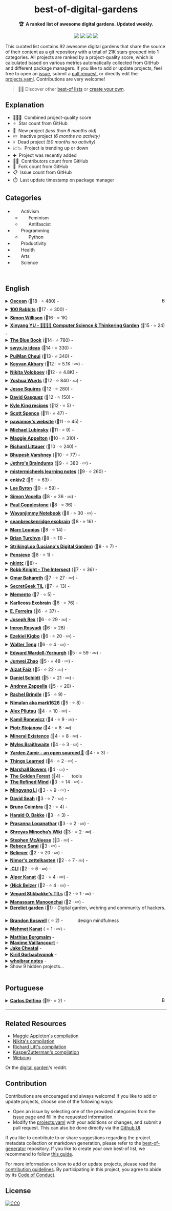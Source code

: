<!-- markdownlint-disable -->
<h1 align="center">
    best-of-digital-gardens
    <br>
</h1>

<p align="center">
    <strong>🏆&nbsp; A ranked list of awesome digital gardens. Updated weekly.</strong>
</p>

<p align="center">
    <a href="https://best-of.org" title="Best-of Badge"><img src="http://bit.ly/3o3EHNN"></a>
    <a href="#Contents" title="Project Count"><img src="https://img.shields.io/badge/projects-92-blue.svg?color=5ac4bf"></a>
    <a href="#Contribution" title="Contributions are welcome"><img src="https://img.shields.io/badge/contributions-welcome-green.svg"></a>
    <a href="https://github.com/lyz-code/best-of-digital-gardens/actions" title="Update CI"><img src="https://github.com/lyz-code/autoimport/workflows/Update/badge.svg"></a>
</p>

This curated list contains 92 awesome digital gardens that share the source of their content as a git repository with a total of 21K stars grouped into 1 categories. All projects are ranked by a project-quality score, which is calculated based on various metrics automatically collected from GitHub and different package managers. If you like to add or update projects, feel free to open an [issue](https://github.com/lyz-code/best-of-digital-gardens/issues/new/choose), submit a [pull request](https://github.com/lyz-code/best-of-digital-gardens/pulls), or directly edit the [projects.yaml](https://github.com/lyz-code/best-of-digital-gardens/edit/main/projects.yaml). Contributions are very welcome!

> 🧙‍♂️  Discover other [best-of lists](https://best-of.org) or [create your own](https://github.com/best-of-lists/best-of/blob/main/create-best-of-list.md).

## Explanation
- 🥇🥈🥉&nbsp; Combined project-quality score
- ⭐️&nbsp; Star count from GitHub
- 🐣&nbsp; New project _(less than 6 months old)_
- 💤&nbsp; Inactive project _(6 months no activity)_
- 💀&nbsp; Dead project _(50 months no activity)_
- 📈📉&nbsp; Project is trending up or down
- ➕&nbsp; Project was recently added
- 👨‍💻&nbsp; Contributors count from GitHub
- 🔀&nbsp; Fork count from GitHub
- 📋&nbsp; Issue count from GitHub
- ⏱️&nbsp; Last update timestamp on package manager

## Categories

- <img src="https://raw.githubusercontent.com/lyz-code/best-of-digital-gardens/main/.icons/activism.png" style="display:inline;" width="17" height="17">&nbsp; Activism
    - <img src="https://raw.githubusercontent.com/lyz-code/best-of-digital-gardens/main/.icons/feminism.png" style="display:inline;" width="17" height="17">&nbsp; Feminism
    - <img src="https://raw.githubusercontent.com/lyz-code/best-of-digital-gardens/main/.icons/antifascism.png" style="display:inline;" width="17" height="17">&nbsp; Antifascist
- <img src="https://raw.githubusercontent.com/lyz-code/best-of-digital-gardens/main/.icons/programming.png" style="display:inline;" width="17" height="17">&nbsp; Programming
    - <img src="https://raw.githubusercontent.com/lyz-code/best-of-digital-gardens/main/.icons/python.png" style="display:inline;" width="17" height="17">&nbsp; Python
- <img src="https://raw.githubusercontent.com/lyz-code/best-of-digital-gardens/main/.icons/time-management.png" style="display:inline;" width="17" height="17">&nbsp; Productivity
- <img src="https://raw.githubusercontent.com/lyz-code/best-of-digital-gardens/main/.icons/cardiogram.png" style="display:inline;" width="17" height="17">&nbsp; Health
- <img src="https://raw.githubusercontent.com/lyz-code/best-of-digital-gardens/main/.icons/tools.png" style="display:inline;" width="17" height="17">&nbsp; Arts
- <img src="https://raw.githubusercontent.com/lyz-code/best-of-digital-gardens/main/.icons/science.png" style="display:inline;" width="17" height="17">&nbsp; Science

<br>

## English

<a href="#"><img align="right" width="15" height="15" src="https://git.io/JtehR" alt="Back to top"></a>

<details><summary><b><a href="https://wiki.xxiivv.com/site/home.html">Oscean</a></b> (🥇18 ·  ⭐ 480) - </summary>

- [GitHub](https://github.com/XXIIVV/oscean) (👨‍💻 44 · 🔀 81 · 📦 7 · 📋 56 - 25% open · ⏱️ 23.07.2024)
</details>
<details><summary><b><a href="https://100r.co/site/home.html">100 Rabbits</a></b> (🥇17 ·  ⭐ 300) -  <img src="https://raw.githubusercontent.com/lyz-code/best-of-digital-gardens/main/.icons/programming.png" style="display:inline;" width="17" height="17"> <img src="https://raw.githubusercontent.com/lyz-code/best-of-digital-gardens/main/.icons/tools.png" style="display:inline;" width="17" height="17"></summary>

- [GitHub](https://github.com/hundredrabbits/100r.co) (👨‍💻 32 · 🔀 53 · 📋 45 - 13% open · ⏱️ 23.07.2024)
</details>
<details><summary><b><a href="https://til.simonwillison.net/">Simon Willison</a></b> (🥇16 ·  ⭐ 1K) -  <img src="https://raw.githubusercontent.com/lyz-code/best-of-digital-gardens/main/.icons/programming.png" style="display:inline;" width="17" height="17"> <img src="https://raw.githubusercontent.com/lyz-code/best-of-digital-gardens/main/.icons/linux.png" style="display:inline;" width="17" height="17"> <img src="https://raw.githubusercontent.com/lyz-code/best-of-digital-gardens/main/.icons/python.png" style="display:inline;" width="17" height="17"></summary>

- [GitHub](https://github.com/simonw/til) (👨‍💻 16 · 🔀 80 · 📋 69 - 24% open · ⏱️ 16.07.2024)
</details>
<details><summary><b><a href="https://notes.yxy.ninja">Xinyang YU - 🥷🏻🌳🍃 Computer Science & Thinkering Garden</a></b> (🥇15 ·  ⭐ 24) -  <img src="https://raw.githubusercontent.com/lyz-code/best-of-digital-gardens/main/.icons/programming.png" style="display:inline;" width="17" height="17"> <img src="https://raw.githubusercontent.com/lyz-code/best-of-digital-gardens/main/.icons/science.png" style="display:inline;" width="17" height="17"> <img src="https://raw.githubusercontent.com/lyz-code/best-of-digital-gardens/main/.icons/time-management.png" style="display:inline;" width="17" height="17"> <img src="https://raw.githubusercontent.com/lyz-code/best-of-digital-gardens/main/.icons/linux.png" style="display:inline;" width="17" height="17"></summary>

- [GitHub](https://github.com/xy-241/CS-Notes) (👨‍💻 170 · 🔀 1 · ⏱️ 24.07.2024)
</details>
<details><summary><b><a href="https://lyz-code.github.io/blue-book">The Blue Book</a></b> (🥇14 ·  ⭐ 780) -  <img src="https://raw.githubusercontent.com/lyz-code/best-of-digital-gardens/main/.icons/activism.png" style="display:inline;" width="17" height="17"> <img src="https://raw.githubusercontent.com/lyz-code/best-of-digital-gardens/main/.icons/antifascism.png" style="display:inline;" width="17" height="17"> <img src="https://raw.githubusercontent.com/lyz-code/best-of-digital-gardens/main/.icons/time-management.png" style="display:inline;" width="17" height="17"> <img src="https://raw.githubusercontent.com/lyz-code/best-of-digital-gardens/main/.icons/cardiogram.png" style="display:inline;" width="17" height="17"> <img src="https://raw.githubusercontent.com/lyz-code/best-of-digital-gardens/main/.icons/programming.png" style="display:inline;" width="17" height="17"> <img src="https://raw.githubusercontent.com/lyz-code/best-of-digital-gardens/main/.icons/python.png" style="display:inline;" width="17" height="17"> <img src="https://raw.githubusercontent.com/lyz-code/best-of-digital-gardens/main/.icons/linux.png" style="display:inline;" width="17" height="17"> <img src="https://raw.githubusercontent.com/lyz-code/best-of-digital-gardens/main/.icons/tools.png" style="display:inline;" width="17" height="17"> <img src="https://raw.githubusercontent.com/lyz-code/best-of-digital-gardens/main/.icons/science.png" style="display:inline;" width="17" height="17"> <img src="https://raw.githubusercontent.com/lyz-code/best-of-digital-gardens/main/.icons/feminism.png" style="display:inline;" width="17" height="17"></summary>

- [GitHub](https://github.com/lyz-code/blue-book) (👨‍💻 16 · 🔀 89 · ⏱️ 15.07.2024)
</details>
<details><summary><b><a href="https://www.swyx.io/ideas/?show=Essays">swyx.io ideas</a></b> (🥇14 ·  ⭐ 330) - </summary>

- [GitHub](https://github.com/swyxio/swyxdotio) (👨‍💻 31 · 🔀 43 · 📋 460 - 5% open · ⏱️ 14.07.2024)
</details>
<details><summary><b><a href="https://wiki.aleen42.com/">PuiMan Cheui</a></b> (🥇13 ·  ⭐ 340) -  <img src="https://raw.githubusercontent.com/lyz-code/best-of-digital-gardens/main/.icons/programming.png" style="display:inline;" width="17" height="17"> <img src="https://raw.githubusercontent.com/lyz-code/best-of-digital-gardens/main/.icons/linux.png" style="display:inline;" width="17" height="17"></summary>

- [GitHub](https://github.com/aleen42/PersonalWiki) (👨‍💻 4 · 🔀 54 · 📋 35 - 80% open · ⏱️ 08.04.2024)
</details>
<details><summary><b><a href="https://keyvanakbary.github.io/learning-notes/">Keyvan Akbary</a></b> (🥇12 ·  ⭐ 5.1K · 💤) - </summary>

- [GitHub](https://github.com/keyvanakbary/learning-notes) (👨‍💻 3 · 🔀 1.1K · 📋 4 - 50% open · ⏱️ 15.01.2022)
</details>
<details><summary><b><a href="https://wiki.nikiv.dev/">Nikita Voloboev</a></b> (🥇12 ·  ⭐ 4.8K) -  <img src="https://raw.githubusercontent.com/lyz-code/best-of-digital-gardens/main/.icons/science.png" style="display:inline;" width="17" height="17"> <img src="https://raw.githubusercontent.com/lyz-code/best-of-digital-gardens/main/.icons/programming.png" style="display:inline;" width="17" height="17"> <img src="https://raw.githubusercontent.com/lyz-code/best-of-digital-gardens/main/.icons/tools.png" style="display:inline;" width="17" height="17"> <img src="https://raw.githubusercontent.com/lyz-code/best-of-digital-gardens/main/.icons/linux.png" style="display:inline;" width="17" height="17"> <img src="https://raw.githubusercontent.com/lyz-code/best-of-digital-gardens/main/.icons/activism.png" style="display:inline;" width="17" height="17"> <img src="https://raw.githubusercontent.com/lyz-code/best-of-digital-gardens/main/.icons/python.png" style="display:inline;" width="17" height="17"> <img src="https://raw.githubusercontent.com/lyz-code/best-of-digital-gardens/main/.icons/cardiogram.png" style="display:inline;" width="17" height="17"> <img src="https://raw.githubusercontent.com/lyz-code/best-of-digital-gardens/main/.icons/time-management.png" style="display:inline;" width="17" height="17"></summary>

- [GitHub](https://github.com/nikitavoloboev/wiki) (🔀 550 · 📋 45 - 2% open · ⏱️ 09.07.2024)
</details>
<details><summary><b><a href="https://github.com/yoshuawuyts/notes">Yoshua Wuyts</a></b> (🥇12 ·  ⭐ 840 · 💤) -  <img src="https://raw.githubusercontent.com/lyz-code/best-of-digital-gardens/main/.icons/tools.png" style="display:inline;" width="17" height="17"> <img src="https://raw.githubusercontent.com/lyz-code/best-of-digital-gardens/main/.icons/programming.png" style="display:inline;" width="17" height="17"> <img src="https://raw.githubusercontent.com/lyz-code/best-of-digital-gardens/main/.icons/time-management.png" style="display:inline;" width="17" height="17"></summary>

- [GitHub](https://github.com/yoshuawuyts/knowledge) (👨‍💻 13 · 🔀 44 · 📋 38 - 13% open · ⏱️ 07.10.2020)
</details>
<details><summary><b><a href="https://jessesquires.github.io/TIL/">Jesse Squires</a></b> (🥇12 ·  ⭐ 280) -  <img src="https://raw.githubusercontent.com/lyz-code/best-of-digital-gardens/main/.icons/programming.png" style="display:inline;" width="17" height="17"> <img src="https://raw.githubusercontent.com/lyz-code/best-of-digital-gardens/main/.icons/python.png" style="display:inline;" width="17" height="17"> <img src="https://raw.githubusercontent.com/lyz-code/best-of-digital-gardens/main/.icons/activism.png" style="display:inline;" width="17" height="17"></summary>

- [GitHub](https://github.com/jessesquires/TIL) (👨‍💻 5 · 🔀 8 · ⏱️ 17.06.2024)
</details>
<details><summary><b><a href="https://publish.obsidian.md/davidgasquez/README">David Gasquez</a></b> (🥇12 ·  ⭐ 150) -  <img src="https://raw.githubusercontent.com/lyz-code/best-of-digital-gardens/main/.icons/programming.png" style="display:inline;" width="17" height="17"> <img src="https://raw.githubusercontent.com/lyz-code/best-of-digital-gardens/main/.icons/cardiogram.png" style="display:inline;" width="17" height="17"> <img src="https://raw.githubusercontent.com/lyz-code/best-of-digital-gardens/main/.icons/linux.png" style="display:inline;" width="17" height="17"> <img src="https://raw.githubusercontent.com/lyz-code/best-of-digital-gardens/main/.icons/time-management.png" style="display:inline;" width="17" height="17"> <img src="https://raw.githubusercontent.com/lyz-code/best-of-digital-gardens/main/.icons/tools.png" style="display:inline;" width="17" height="17"> <img src="https://raw.githubusercontent.com/lyz-code/best-of-digital-gardens/main/.icons/science.png" style="display:inline;" width="17" height="17"></summary>

- [GitHub](https://github.com/davidgasquez/handbook) (👨‍💻 4 · 🔀 18 · 📋 2 - 50% open · ⏱️ 18.07.2024)
</details>
<details><summary><b><a href="https://recipes.kyleking.me/">Kyle King recipes</a></b> (🥇12 ·  ⭐ 5) -  <img src="https://raw.githubusercontent.com/lyz-code/best-of-digital-gardens/main/.icons/tools.png" style="display:inline;" width="17" height="17"></summary>

- [GitHub](https://github.com/KyleKing/recipes) (👨‍💻 2 · 📦 110 · ⏱️ 08.07.2024)
</details>
<details><summary><b><a href="https://scottspence.com/posts">Scott Spence</a></b> (🥈11 ·  ⭐ 47) - </summary>

- [GitHub](https://github.com/spences10/scottspence.com) (👨‍💻 10 · 🔀 10 · 📋 4 - 25% open · ⏱️ 24.07.2024)
</details>
<details><summary><b><a href="https://pawamoy.github.io">pawamoy's website</a></b> (🥈11 ·  ⭐ 45) -  <img src="https://raw.githubusercontent.com/lyz-code/best-of-digital-gardens/main/.icons/programming.png" style="display:inline;" width="17" height="17"> <img src="https://raw.githubusercontent.com/lyz-code/best-of-digital-gardens/main/.icons/python.png" style="display:inline;" width="17" height="17"> <img src="https://raw.githubusercontent.com/lyz-code/best-of-digital-gardens/main/.icons/science.png" style="display:inline;" width="17" height="17"></summary>

- [GitHub](https://github.com/pawamoy/website) (🔀 5 · 📋 10 - 60% open · ⏱️ 24.07.2024)
</details>
<details><summary><b><a href="https://mlubinsky.github.io/">Michael Lubinsky</a></b> (🥈11 ·  ⭐ 9) -  <img src="https://raw.githubusercontent.com/lyz-code/best-of-digital-gardens/main/.icons/programming.png" style="display:inline;" width="17" height="17"> <img src="https://raw.githubusercontent.com/lyz-code/best-of-digital-gardens/main/.icons/python.png" style="display:inline;" width="17" height="17"> <img src="https://raw.githubusercontent.com/lyz-code/best-of-digital-gardens/main/.icons/linux.png" style="display:inline;" width="17" height="17"></summary>

- [GitHub](https://github.com/mlubinsky/mlubinsky.github.com) (👨‍💻 8 · 🔀 3 · ⏱️ 23.07.2024)
</details>
<details><summary><b><a href="https://maggieappleton.com/garden">Maggie Appelton</a></b> (🥈10 ·  ⭐ 310) -  <img src="https://raw.githubusercontent.com/lyz-code/best-of-digital-gardens/main/.icons/programming.png" style="display:inline;" width="17" height="17"> <img src="https://raw.githubusercontent.com/lyz-code/best-of-digital-gardens/main/.icons/science.png" style="display:inline;" width="17" height="17"> <img src="https://raw.githubusercontent.com/lyz-code/best-of-digital-gardens/main/.icons/tools.png" style="display:inline;" width="17" height="17"></summary>

- [GitHub](https://github.com/MaggieAppleton/maggieappleton.com-V2) (👨‍💻 6 · 🔀 33 · 📋 4 - 75% open · ⏱️ 08.07.2024)
</details>
<details><summary><b><a href="https://github.com/RichardLitt/knowledge">Richard Littauer</a></b> (🥈10 ·  ⭐ 240) -  <img src="https://raw.githubusercontent.com/lyz-code/best-of-digital-gardens/main/.icons/science.png" style="display:inline;" width="17" height="17"> <img src="https://raw.githubusercontent.com/lyz-code/best-of-digital-gardens/main/.icons/tools.png" style="display:inline;" width="17" height="17"> <img src="https://raw.githubusercontent.com/lyz-code/best-of-digital-gardens/main/.icons/python.png" style="display:inline;" width="17" height="17"> <img src="https://raw.githubusercontent.com/lyz-code/best-of-digital-gardens/main/.icons/programming.png" style="display:inline;" width="17" height="17"></summary>

- [GitHub](https://github.com/RichardLitt/knowledge) (👨‍💻 5 · 🔀 19 · 📋 19 - 21% open · ⏱️ 14.05.2024)
</details>
<details><summary><b><a href="https://til.bhupesh.me/">Bhupesh Varshney</a></b> (🥈10 ·  ⭐ 77) -  <img src="https://raw.githubusercontent.com/lyz-code/best-of-digital-gardens/main/.icons/programming.png" style="display:inline;" width="17" height="17"> <img src="https://raw.githubusercontent.com/lyz-code/best-of-digital-gardens/main/.icons/linux.png" style="display:inline;" width="17" height="17"> <img src="https://raw.githubusercontent.com/lyz-code/best-of-digital-gardens/main/.icons/python.png" style="display:inline;" width="17" height="17"></summary>

- [GitHub](https://github.com/Bhupesh-V/til) (🔀 13 · ⏱️ 08.06.2024)
</details>
<details><summary><b><a href="https://braindump.jethro.dev/">Jethro's Braindump</a></b> (🥈9 ·  ⭐ 380 · 💤) -  <img src="https://raw.githubusercontent.com/lyz-code/best-of-digital-gardens/main/.icons/science.png" style="display:inline;" width="17" height="17"> <img src="https://raw.githubusercontent.com/lyz-code/best-of-digital-gardens/main/.icons/linux.png" style="display:inline;" width="17" height="17"> <img src="https://raw.githubusercontent.com/lyz-code/best-of-digital-gardens/main/.icons/programming.png" style="display:inline;" width="17" height="17"> <img src="https://raw.githubusercontent.com/lyz-code/best-of-digital-gardens/main/.icons/activism.png" style="display:inline;" width="17" height="17"></summary>

- [GitHub](https://github.com/jethrokuan/braindump) (👨‍💻 6 · 🔀 85 · 📋 16 - 25% open · ⏱️ 02.12.2022)
</details>
<details><summary><b><a href="https://learning-notes.mistermicheels.com/about/about/">mistermicheels learning notes</a></b> (🥈9 ·  ⭐ 260) -  <img src="https://raw.githubusercontent.com/lyz-code/best-of-digital-gardens/main/.icons/programming.png" style="display:inline;" width="17" height="17"></summary>

- [GitHub](https://github.com/mistermicheels/learning-notes) (👨‍💻 2 · 🔀 48 · ⏱️ 15.04.2024)
</details>
<details><summary><b><a href="https://www.lord-enki.net/">enkiv2</a></b> (🥈9 ·  ⭐ 63) -  <img src="https://raw.githubusercontent.com/lyz-code/best-of-digital-gardens/main/.icons/tools.png" style="display:inline;" width="17" height="17"> <img src="https://raw.githubusercontent.com/lyz-code/best-of-digital-gardens/main/.icons/science.png" style="display:inline;" width="17" height="17"></summary>

- [GitHub](https://github.com/enkiv2/misc) (🔀 5 · 📋 3 - 33% open · ⏱️ 24.06.2024)
</details>
<details><summary><b><a href="https://leebyron.com/til/">Lee Byron</a></b> (🥈9 ·  ⭐ 59) -  <img src="https://raw.githubusercontent.com/lyz-code/best-of-digital-gardens/main/.icons/programming.png" style="display:inline;" width="17" height="17"> <img src="https://raw.githubusercontent.com/lyz-code/best-of-digital-gardens/main/.icons/linux.png" style="display:inline;" width="17" height="17"></summary>

- [GitHub](https://github.com/leebyron/til) (🔀 8 · ⏱️ 15.03.2024)
</details>
<details><summary><b><a href="https://github.com/voxsim/knowledge">Simon Vocella</a></b> (🥈8 ·  ⭐ 36 · 💤) -  <img src="https://raw.githubusercontent.com/lyz-code/best-of-digital-gardens/main/.icons/science.png" style="display:inline;" width="17" height="17"> <img src="https://raw.githubusercontent.com/lyz-code/best-of-digital-gardens/main/.icons/programming.png" style="display:inline;" width="17" height="17"></summary>

- [GitHub](https://github.com/voxsim/knowledge) (🔀 6 · ⏱️ 07.06.2020)
</details>
<details><summary><b><a href="https://paul.copplest.one/knowledge/">Paul Copplestone</a></b> (🥈8 ·  ⭐ 36) -  <img src="https://raw.githubusercontent.com/lyz-code/best-of-digital-gardens/main/.icons/tools.png" style="display:inline;" width="17" height="17"> <img src="https://raw.githubusercontent.com/lyz-code/best-of-digital-gardens/main/.icons/science.png" style="display:inline;" width="17" height="17"> <img src="https://raw.githubusercontent.com/lyz-code/best-of-digital-gardens/main/.icons/programming.png" style="display:inline;" width="17" height="17"></summary>

- [GitHub](https://github.com/kiwicopple/paul.copplest.one) (👨‍💻 10 · 🔀 20 · ⏱️ 12.05.2024)
</details>
<details><summary><b><a href="https://notebook.wayanjimmy.xyz/">Wayanjimmy Notebook</a></b> (🥈8 ·  ⭐ 30 · 💤) -  <img src="https://raw.githubusercontent.com/lyz-code/best-of-digital-gardens/main/.icons/tools.png" style="display:inline;" width="17" height="17"> <img src="https://raw.githubusercontent.com/lyz-code/best-of-digital-gardens/main/.icons/programming.png" style="display:inline;" width="17" height="17"> <img src="https://raw.githubusercontent.com/lyz-code/best-of-digital-gardens/main/.icons/science.png" style="display:inline;" width="17" height="17"> <img src="https://raw.githubusercontent.com/lyz-code/best-of-digital-gardens/main/.icons/time-management.png" style="display:inline;" width="17" height="17"></summary>

- [GitHub](https://github.com/wayanjimmy/notebook) (👨‍💻 3 · 🔀 7 · ⏱️ 28.05.2023)
</details>
<details><summary><b><a href="https://sean.fish/x/">seanbreckenridge exobrain</a></b> (🥈8 ·  ⭐ 16) -  <img src="https://raw.githubusercontent.com/lyz-code/best-of-digital-gardens/main/.icons/programming.png" style="display:inline;" width="17" height="17"></summary>

- [GitHub](https://github.com/seanbreckenridge/exobrain) (👨‍💻 2 · 📋 18 - 5% open · ⏱️ 11.07.2024)
</details>
<details><summary><b><a href="https://memo-dev.marc-loupias.fr/">Marc Loupias</a></b> (🥈8 ·  ⭐ 14) -  <img src="https://raw.githubusercontent.com/lyz-code/best-of-digital-gardens/main/.icons/programming.png" style="display:inline;" width="17" height="17"> <img src="https://raw.githubusercontent.com/lyz-code/best-of-digital-gardens/main/.icons/linux.png" style="display:inline;" width="17" height="17"></summary>

- [GitHub](https://github.com/MarcLoupias/memo-dev) (👨‍💻 3 · 🔀 3 · ⏱️ 04.04.2024)
</details>
<details><summary><b><a href="https://wiki.brianturchyn.net">Brian Turchyn</a></b> (🥈8 ·  ⭐ 11) -  <img src="https://raw.githubusercontent.com/lyz-code/best-of-digital-gardens/main/.icons/cardiogram.png" style="display:inline;" width="17" height="17"> <img src="https://raw.githubusercontent.com/lyz-code/best-of-digital-gardens/main/.icons/time-management.png" style="display:inline;" width="17" height="17"> <img src="https://raw.githubusercontent.com/lyz-code/best-of-digital-gardens/main/.icons/programming.png" style="display:inline;" width="17" height="17"></summary>

- [GitHub](https://github.com/b-turchyn/wiki) (👨‍💻 2 · 🔀 2 · ⏱️ 09.07.2024)
</details>
<details><summary><b><a href="https://strikingloo.github.io">StrikingLoo (Luciano's Digital Garden)</a></b> (🥈8 ·  ⭐ 7) -  <img src="https://raw.githubusercontent.com/lyz-code/best-of-digital-gardens/main/.icons/time-management.png" style="display:inline;" width="17" height="17"> <img src="https://raw.githubusercontent.com/lyz-code/best-of-digital-gardens/main/.icons/programming.png" style="display:inline;" width="17" height="17"> <img src="https://raw.githubusercontent.com/lyz-code/best-of-digital-gardens/main/.icons/python.png" style="display:inline;" width="17" height="17"></summary>

- [GitHub](https://github.com/StrikingLoo/strikingloo.github.io) (👨‍💻 4 · 🔀 3 · ⏱️ 22.07.2024)
</details>
<details><summary><b><a href="https://paveloom.github.io/pensieve">Pensieve</a></b> (🥈8 ·  ⭐ 1) -  <img src="https://raw.githubusercontent.com/lyz-code/best-of-digital-gardens/main/.icons/programming.png" style="display:inline;" width="17" height="17"> <img src="https://raw.githubusercontent.com/lyz-code/best-of-digital-gardens/main/.icons/linux.png" style="display:inline;" width="17" height="17"> <img src="https://raw.githubusercontent.com/lyz-code/best-of-digital-gardens/main/.icons/science.png" style="display:inline;" width="17" height="17"></summary>

- [GitHub](https://github.com/paveloom/paveloom.dev) (👨‍💻 3 · ⏱️ 15.07.2024)
</details>
<details><summary><b><a href="https://nkintc.gitbook.io/brainless/">nkintc</a></b> (🥈8) -  <img src="https://raw.githubusercontent.com/lyz-code/best-of-digital-gardens/main/.icons/tools.png" style="display:inline;" width="17" height="17"> <img src="https://raw.githubusercontent.com/lyz-code/best-of-digital-gardens/main/.icons/science.png" style="display:inline;" width="17" height="17"> <img src="https://raw.githubusercontent.com/lyz-code/best-of-digital-gardens/main/.icons/linux.png" style="display:inline;" width="17" height="17"></summary>

- [GitHub](https://github.com/nkintc/nkintc.github.io) (⏱️ 13.05.2024)
</details>
<details><summary><b><a href="https://intersect.rknight.me/">Robb Knight - The Intersect</a></b> (🥉7 ·  ⭐ 36) -  <img src="https://raw.githubusercontent.com/lyz-code/best-of-digital-gardens/main/.icons/time-management.png" style="display:inline;" width="17" height="17"> <img src="https://raw.githubusercontent.com/lyz-code/best-of-digital-gardens/main/.icons/cardiogram.png" style="display:inline;" width="17" height="17"> <img src="https://raw.githubusercontent.com/lyz-code/best-of-digital-gardens/main/.icons/linux.png" style="display:inline;" width="17" height="17"> <img src="https://raw.githubusercontent.com/lyz-code/best-of-digital-gardens/main/.icons/programming.png" style="display:inline;" width="17" height="17"></summary>

- [GitHub](https://github.com/rknightuk/intersect) (🔀 3 · ⏱️ 17.01.2024)
</details>
<details><summary><b><a href="https://wiki.omar.engineer/">Omar Bahareth</a></b> (🥉7 ·  ⭐ 27 · 💤) -  <img src="https://raw.githubusercontent.com/lyz-code/best-of-digital-gardens/main/.icons/programming.png" style="display:inline;" width="17" height="17"> <img src="https://raw.githubusercontent.com/lyz-code/best-of-digital-gardens/main/.icons/science.png" style="display:inline;" width="17" height="17"></summary>

- [GitHub](https://github.com/obahareth/knowledge) (🔀 2 · ⏱️ 10.08.2022)
</details>
<details><summary><b><a href="https://til.secretgeek.net/">SecretGeek TIL</a></b> (🥉7 ·  ⭐ 13) -  <img src="https://raw.githubusercontent.com/lyz-code/best-of-digital-gardens/main/.icons/programming.png" style="display:inline;" width="17" height="17"> <img src="https://raw.githubusercontent.com/lyz-code/best-of-digital-gardens/main/.icons/linux.png" style="display:inline;" width="17" height="17"> <img src="https://raw.githubusercontent.com/lyz-code/best-of-digital-gardens/main/.icons/tools.png" style="display:inline;" width="17" height="17"> <img src="https://raw.githubusercontent.com/lyz-code/best-of-digital-gardens/main/.icons/python.png" style="display:inline;" width="17" height="17"> <img src="https://raw.githubusercontent.com/lyz-code/best-of-digital-gardens/main/.icons/time-management.png" style="display:inline;" width="17" height="17"></summary>

- [GitHub](https://github.com/secretGeek/today-i-learned-staging) (👨‍💻 2 · 🔀 4 · ⏱️ 07.07.2024)
</details>
<details><summary><b><a href="https://m0wer.github.io/memento/">Memento</a></b> (🥉7 ·  ⭐ 5) -  <img src="https://raw.githubusercontent.com/lyz-code/best-of-digital-gardens/main/.icons/programming.png" style="display:inline;" width="17" height="17"> <img src="https://raw.githubusercontent.com/lyz-code/best-of-digital-gardens/main/.icons/linux.png" style="display:inline;" width="17" height="17"> <img src="https://raw.githubusercontent.com/lyz-code/best-of-digital-gardens/main/.icons/python.png" style="display:inline;" width="17" height="17"> <img src="https://raw.githubusercontent.com/lyz-code/best-of-digital-gardens/main/.icons/tools.png" style="display:inline;" width="17" height="17"></summary>

- [GitHub](https://github.com/m0wer/memento) (👨‍💻 2 · ⏱️ 24.07.2024)
</details>
<details><summary><b><a href="https://beepb00p.xyz/exobrain/">Karlicoss Exobrain</a></b> (🥉6 ·  ⭐ 76) -  <img src="https://raw.githubusercontent.com/lyz-code/best-of-digital-gardens/main/.icons/programming.png" style="display:inline;" width="17" height="17"> <img src="https://raw.githubusercontent.com/lyz-code/best-of-digital-gardens/main/.icons/tools.png" style="display:inline;" width="17" height="17"> <img src="https://raw.githubusercontent.com/lyz-code/best-of-digital-gardens/main/.icons/science.png" style="display:inline;" width="17" height="17"> <img src="https://raw.githubusercontent.com/lyz-code/best-of-digital-gardens/main/.icons/cardiogram.png" style="display:inline;" width="17" height="17"> <img src="https://raw.githubusercontent.com/lyz-code/best-of-digital-gardens/main/.icons/time-management.png" style="display:inline;" width="17" height="17"></summary>

- [GitHub](https://github.com/karlicoss/exobrain) (🔀 6 · ⏱️ 11.02.2024)
</details>
<details><summary><b><a href="https://github.com/slowernews/notebook">E. Ferreira</a></b> (🥉6 ·  ⭐ 37) -  <img src="https://raw.githubusercontent.com/lyz-code/best-of-digital-gardens/main/.icons/programming.png" style="display:inline;" width="17" height="17"> <img src="https://raw.githubusercontent.com/lyz-code/best-of-digital-gardens/main/.icons/tools.png" style="display:inline;" width="17" height="17"></summary>

- [GitHub](https://github.com/slowernews/notebook) (🔀 1 · ⏱️ 02.05.2024)
</details>
<details><summary><b><a href="https://github.com/josephrexme/knowledge">Joseph Rex</a></b> (🥉6 ·  ⭐ 29 · 💤) -  <img src="https://raw.githubusercontent.com/lyz-code/best-of-digital-gardens/main/.icons/programming.png" style="display:inline;" width="17" height="17"> <img src="https://raw.githubusercontent.com/lyz-code/best-of-digital-gardens/main/.icons/tools.png" style="display:inline;" width="17" height="17"></summary>

- [GitHub](https://github.com/josephrexme/knowledge) (🔀 1 · ⏱️ 29.10.2021)
</details>
<details><summary><b><a href="https://irosyadi.gitbook.io/irosyadi/">Imron Rosyadi</a></b> (🥉6 ·  ⭐ 28) -  <img src="https://raw.githubusercontent.com/lyz-code/best-of-digital-gardens/main/.icons/programming.png" style="display:inline;" width="17" height="17"></summary>

- [GitHub](https://github.com/irosyadi/gitbook) (👨‍💻 3 · 🔀 14 · ⏱️ 15.07.2024)
</details>
<details><summary><b><a href="https://github.com/theatlasroom/tidbits">Ezekiel Kigbo</a></b> (🥉6 ·  ⭐ 20 · 💤) -  <img src="https://raw.githubusercontent.com/lyz-code/best-of-digital-gardens/main/.icons/programming.png" style="display:inline;" width="17" height="17"> <img src="https://raw.githubusercontent.com/lyz-code/best-of-digital-gardens/main/.icons/science.png" style="display:inline;" width="17" height="17"></summary>

- [GitHub](https://github.com/theatlasroom/tidbits) (👨‍💻 3 · 🔀 3 · ⏱️ 29.11.2023)
</details>
<details><summary><b><a href="https://walterteng.com/garden">Walter Teng</a></b> (🥉6 ·  ⭐ 4 · 💤) -  <img src="https://raw.githubusercontent.com/lyz-code/best-of-digital-gardens/main/.icons/programming.png" style="display:inline;" width="17" height="17"> <img src="https://raw.githubusercontent.com/lyz-code/best-of-digital-gardens/main/.icons/time-management.png" style="display:inline;" width="17" height="17"> <img src="https://raw.githubusercontent.com/lyz-code/best-of-digital-gardens/main/.icons/tools.png" style="display:inline;" width="17" height="17"></summary>

- [GitHub](https://github.com/davzoku/personal-website-v1) (👨‍💻 2 · 🔀 1 · ⏱️ 30.12.2023)
</details>
<details><summary><b><a href="https://notes.eddyerburgh.me/">Edward Wardell-Yerburgh</a></b> (🥉5 ·  ⭐ 59 · 💤) -  <img src="https://raw.githubusercontent.com/lyz-code/best-of-digital-gardens/main/.icons/programming.png" style="display:inline;" width="17" height="17"></summary>

- [GitHub](https://github.com/eddyerburgh/notes) (👨‍💻 2 · 🔀 10 · ⏱️ 16.03.2022)
</details>
<details><summary><b><a href="https://wiki.toozhao.com/#/">Junwei Zhao</a></b> (🥉5 ·  ⭐ 48 · 💤) -  <img src="https://raw.githubusercontent.com/lyz-code/best-of-digital-gardens/main/.icons/programming.png" style="display:inline;" width="17" height="17"> <img src="https://raw.githubusercontent.com/lyz-code/best-of-digital-gardens/main/.icons/linux.png" style="display:inline;" width="17" height="17"></summary>

- [GitHub](https://github.com/wahyd4/knowledge) (👨‍💻 2 · 🔀 7 · 📋 2 - 50% open · ⏱️ 25.07.2022)
</details>
<details><summary><b><a href="https://www.aizatto.com/">Aizat Faiz</a></b> (🥉5 ·  ⭐ 22 · 💤) -  <img src="https://raw.githubusercontent.com/lyz-code/best-of-digital-gardens/main/.icons/programming.png" style="display:inline;" width="17" height="17"></summary>

- [GitHub](https://github.com/aizatto/gitbook-public) (👨‍💻 2 · 🔀 2 · ⏱️ 29.03.2023)
</details>
<details><summary><b><a href="https://github.com/d2s/knowledge">Daniel Schildt</a></b> (🥉5 ·  ⭐ 21 · 💤) -  <img src="https://raw.githubusercontent.com/lyz-code/best-of-digital-gardens/main/.icons/programming.png" style="display:inline;" width="17" height="17"> <img src="https://raw.githubusercontent.com/lyz-code/best-of-digital-gardens/main/.icons/linux.png" style="display:inline;" width="17" height="17"> <img src="https://raw.githubusercontent.com/lyz-code/best-of-digital-gardens/main/.icons/tools.png" style="display:inline;" width="17" height="17"> <img src="https://raw.githubusercontent.com/lyz-code/best-of-digital-gardens/main/.icons/science.png" style="display:inline;" width="17" height="17"></summary>

- [GitHub](https://github.com/d2s/knowledge) (👨‍💻 2 · 🔀 3 · ⏱️ 11.06.2020)
</details>
<details><summary><b><a href="https://github.com/azappella/knowledge">Andrew Zappella</a></b> (🥉5 ·  ⭐ 20) -  <img src="https://raw.githubusercontent.com/lyz-code/best-of-digital-gardens/main/.icons/programming.png" style="display:inline;" width="17" height="17"> <img src="https://raw.githubusercontent.com/lyz-code/best-of-digital-gardens/main/.icons/time-management.png" style="display:inline;" width="17" height="17"> <img src="https://raw.githubusercontent.com/lyz-code/best-of-digital-gardens/main/.icons/linux.png" style="display:inline;" width="17" height="17"></summary>

- [GitHub](https://github.com/azappella/knowledge) (🔀 1 · ⏱️ 07.02.2024)
</details>
<details><summary><b><a href="https://knowledge.rachelbrindle.com/">Rachel Brindle</a></b> (🥉5 ·  ⭐ 9) -  <img src="https://raw.githubusercontent.com/lyz-code/best-of-digital-gardens/main/.icons/activism.png" style="display:inline;" width="17" height="17"> <img src="https://raw.githubusercontent.com/lyz-code/best-of-digital-gardens/main/.icons/science.png" style="display:inline;" width="17" height="17"> <img src="https://raw.githubusercontent.com/lyz-code/best-of-digital-gardens/main/.icons/tools.png" style="display:inline;" width="17" height="17"> <img src="https://raw.githubusercontent.com/lyz-code/best-of-digital-gardens/main/.icons/time-management.png" style="display:inline;" width="17" height="17"> <img src="https://raw.githubusercontent.com/lyz-code/best-of-digital-gardens/main/.icons/programming.png" style="display:inline;" width="17" height="17"> <img src="https://raw.githubusercontent.com/lyz-code/best-of-digital-gardens/main/.icons/python.png" style="display:inline;" width="17" height="17"> <img src="https://raw.githubusercontent.com/lyz-code/best-of-digital-gardens/main/.icons/linux.png" style="display:inline;" width="17" height="17"></summary>

- [GitHub](https://github.com/younata/personal_knowledge) (👨‍💻 3 · ⏱️ 13.06.2024)
</details>
<details><summary><b><a href="https://mark1626.github.io/knowledge/">Nimalan aka mark1626</a></b> (🥉5 ·  ⭐ 8) -  <img src="https://raw.githubusercontent.com/lyz-code/best-of-digital-gardens/main/.icons/science.png" style="display:inline;" width="17" height="17"> <img src="https://raw.githubusercontent.com/lyz-code/best-of-digital-gardens/main/.icons/programming.png" style="display:inline;" width="17" height="17"> <img src="https://raw.githubusercontent.com/lyz-code/best-of-digital-gardens/main/.icons/linux.png" style="display:inline;" width="17" height="17"></summary>

- [GitHub](https://github.com/Mark1626/knowledge) (👨‍💻 3 · 🔀 1 · ⏱️ 11.06.2024)
</details>
<details><summary><b><a href="https://github.com/plutov/notebook">Alex Pliutau</a></b> (🥉4 ·  ⭐ 10 · 💤) -  <img src="https://raw.githubusercontent.com/lyz-code/best-of-digital-gardens/main/.icons/programming.png" style="display:inline;" width="17" height="17"></summary>

- [GitHub](https://github.com/plutov/notebook) (👨‍💻 2 · 🔀 6 · ⏱️ 06.03.2021)
</details>
<details><summary><b><a href="https://github.com/galileo/knowledge">Kamil Ronewicz</a></b> (🥉4 ·  ⭐ 9 · 💤) -  <img src="https://raw.githubusercontent.com/lyz-code/best-of-digital-gardens/main/.icons/programming.png" style="display:inline;" width="17" height="17"></summary>

- [GitHub](https://github.com/galileo/knowledge) (🔀 1 · ⏱️ 08.02.2022)
</details>
<details><summary><b><a href="https://wiki.stojanow.com/">Piotr Stojanow</a></b> (🥉4 ·  ⭐ 8 · 💤) -  <img src="https://raw.githubusercontent.com/lyz-code/best-of-digital-gardens/main/.icons/science.png" style="display:inline;" width="17" height="17"> <img src="https://raw.githubusercontent.com/lyz-code/best-of-digital-gardens/main/.icons/tools.png" style="display:inline;" width="17" height="17"> <img src="https://raw.githubusercontent.com/lyz-code/best-of-digital-gardens/main/.icons/activism.png" style="display:inline;" width="17" height="17"> <img src="https://raw.githubusercontent.com/lyz-code/best-of-digital-gardens/main/.icons/time-management.png" style="display:inline;" width="17" height="17"></summary>

- [GitHub](https://github.com/psto/episteme) (👨‍💻 2 · 🔀 1 · ⏱️ 28.02.2023)
</details>
<details><summary><b><a href="https://mineralexistence.com/home.html">Mineral Existence</a></b> (🥉4 ·  ⭐ 8 · 💤) -  <img src="https://raw.githubusercontent.com/lyz-code/best-of-digital-gardens/main/.icons/programming.png" style="display:inline;" width="17" height="17"> <img src="https://raw.githubusercontent.com/lyz-code/best-of-digital-gardens/main/.icons/tools.png" style="display:inline;" width="17" height="17"></summary>

- [GitHub](https://github.com/flber/mx) (🔀 1 · ⏱️ 19.04.2023)
</details>
<details><summary><b><a href="https://wiki.mylesb.ca/">Myles Braithwaite</a></b> (🥉4 ·  ⭐ 3 · 💤) -  <img src="https://raw.githubusercontent.com/lyz-code/best-of-digital-gardens/main/.icons/programming.png" style="display:inline;" width="17" height="17"> <img src="https://raw.githubusercontent.com/lyz-code/best-of-digital-gardens/main/.icons/tools.png" style="display:inline;" width="17" height="17"> <img src="https://raw.githubusercontent.com/lyz-code/best-of-digital-gardens/main/.icons/linux.png" style="display:inline;" width="17" height="17"> <img src="https://raw.githubusercontent.com/lyz-code/best-of-digital-gardens/main/.icons/time-management.png" style="display:inline;" width="17" height="17"></summary>

- [GitHub](https://github.com/myles/wiki) (👨‍💻 4 · 📥 12 · 📋 2 - 50% open · ⏱️ 14.04.2023)
</details>
<details><summary><b><a href="https://www.yarden-zamir.com">Yarden Zamir - an open sourced 🧠</a></b> (🥉4 ·  ⭐ 3) -  <img src="https://raw.githubusercontent.com/lyz-code/best-of-digital-gardens/main/.icons/programming.png" style="display:inline;" width="17" height="17"> <img src="https://raw.githubusercontent.com/lyz-code/best-of-digital-gardens/main/.icons/time-management.png" style="display:inline;" width="17" height="17"></summary>

- [GitHub](https://github.com/Yarden-zamir/me) (👨‍💻 2 · 🔀 5 · 📋 4 - 25% open · ⏱️ 28.04.2024)
</details>
<details><summary><b><a href="https://sunflowerno0b.github.io/ATW/">Things Learned</a></b> (🥉4 ·  ⭐ 2 · 💤) -  <img src="https://raw.githubusercontent.com/lyz-code/best-of-digital-gardens/main/.icons/programming.png" style="display:inline;" width="17" height="17"> <img src="https://raw.githubusercontent.com/lyz-code/best-of-digital-gardens/main/.icons/linux.png" style="display:inline;" width="17" height="17"></summary>

- [GitHub](https://github.com/sunflowerno0b/ATW) (👨‍💻 7 · ⏱️ 15.04.2023)
</details>
<details><summary><b><a href="https://knowledge.maxdeviant.com/">Marshall Bowers</a></b> (🥉4 · 💤) -  <img src="https://raw.githubusercontent.com/lyz-code/best-of-digital-gardens/main/.icons/programming.png" style="display:inline;" width="17" height="17"> <img src="https://raw.githubusercontent.com/lyz-code/best-of-digital-gardens/main/.icons/linux.png" style="display:inline;" width="17" height="17"></summary>

- [GitHub](https://github.com/maxdeviant/knowledge) (⏱️ 16.05.2021)
</details>
<details><summary><b><a href="https://www.lorien.cloud/">The Golden Forest</a></b> (🥉4) -  <img src="https://raw.githubusercontent.com/lyz-code/best-of-digital-gardens/main/.icons/linux.png" style="display:inline;" width="17" height="17"> tools</summary>

- [GitHub](https://github.com/sdelrio/golden-forest) (⏱️ 02.03.2024)
</details>
<details><summary><b><a href="https://refinedmind.co/digital-garden">The Refined Mind</a></b> (🥉3 ·  ⭐ 14 · 💤) - </summary>

- [GitHub](https://github.com/MikeTannenbaum/my-public-mind) (👨‍💻 2 · 🔀 2 · ⏱️ 13.12.2022)
</details>
<details><summary><b><a href="https://tslmy.gitbook.io/k/">Mingyang Li</a></b> (🥉3 ·  ⭐ 9 · 💤) -  <img src="https://raw.githubusercontent.com/lyz-code/best-of-digital-gardens/main/.icons/programming.png" style="display:inline;" width="17" height="17"> <img src="https://raw.githubusercontent.com/lyz-code/best-of-digital-gardens/main/.icons/science.png" style="display:inline;" width="17" height="17"></summary>

- [GitHub](https://github.com/tslmy/know) (👨‍💻 2 · 🔀 1 · ⏱️ 28.04.2022)
</details>
<details><summary><b><a href="https://davidseah.gitbook.io/davidseah/">David Seah</a></b> (🥉3 ·  ⭐ 7 · 💤) -  <img src="https://raw.githubusercontent.com/lyz-code/best-of-digital-gardens/main/.icons/time-management.png" style="display:inline;" width="17" height="17"> <img src="https://raw.githubusercontent.com/lyz-code/best-of-digital-gardens/main/.icons/programming.png" style="display:inline;" width="17" height="17"></summary>

- [GitHub](https://github.com/davidseah/knowledgebank) (⏱️ 02.09.2021)
</details>
<details><summary><b><a href="https://wiki.metaphoric.dev/">Bruno Coimbra</a></b> (🥉3 ·  ⭐ 4) -  <img src="https://raw.githubusercontent.com/lyz-code/best-of-digital-gardens/main/.icons/linux.png" style="display:inline;" width="17" height="17"></summary>

- [GitHub](https://github.com/b-coimbra/wiki) (👨‍💻 3 · ⏱️ 20.02.2024)
</details>
<details><summary><b><a href="https://hwiki.bakke.be/">Harald O. Bakke</a></b> (🥉3 ·  ⭐ 3) -  <img src="https://raw.githubusercontent.com/lyz-code/best-of-digital-gardens/main/.icons/activism.png" style="display:inline;" width="17" height="17"> <img src="https://raw.githubusercontent.com/lyz-code/best-of-digital-gardens/main/.icons/tools.png" style="display:inline;" width="17" height="17"> <img src="https://raw.githubusercontent.com/lyz-code/best-of-digital-gardens/main/.icons/time-management.png" style="display:inline;" width="17" height="17"></summary>

- [GitHub](https://github.com/bakke92/hwiki) (👨‍💻 2 · ⏱️ 29.03.2024)
</details>
<details><summary><b><a href="https://github.com/prasannavl/knowledge">Prasanna Loganathar</a></b> (🥉3 ·  ⭐ 2 · 💤) -  <img src="https://raw.githubusercontent.com/lyz-code/best-of-digital-gardens/main/.icons/science.png" style="display:inline;" width="17" height="17"> <img src="https://raw.githubusercontent.com/lyz-code/best-of-digital-gardens/main/.icons/linux.png" style="display:inline;" width="17" height="17"> <img src="https://raw.githubusercontent.com/lyz-code/best-of-digital-gardens/main/.icons/programming.png" style="display:inline;" width="17" height="17"></summary>

- [GitHub](https://github.com/prasannavl/knowledge) (⏱️ 28.02.2022)
</details>
<details><summary><b><a href="https://wiki.shreyasminocha.me/index.html">Shreyas Minocha’s Wiki</a></b> (🥉3 ·  ⭐ 2 · 💤) -  <img src="https://raw.githubusercontent.com/lyz-code/best-of-digital-gardens/main/.icons/science.png" style="display:inline;" width="17" height="17"> <img src="https://raw.githubusercontent.com/lyz-code/best-of-digital-gardens/main/.icons/programming.png" style="display:inline;" width="17" height="17"> <img src="https://raw.githubusercontent.com/lyz-code/best-of-digital-gardens/main/.icons/python.png" style="display:inline;" width="17" height="17"></summary>

- [GitHub](https://github.com/shreyasminocha/wiki) (👨‍💻 3 · ⏱️ 21.02.2021)
</details>
<details><summary><b><a href="https://directory.stephenmcaleese.com/">Stephen McAleese</a></b> (🥉3 · 💤) -  <img src="https://raw.githubusercontent.com/lyz-code/best-of-digital-gardens/main/.icons/science.png" style="display:inline;" width="17" height="17"> <img src="https://raw.githubusercontent.com/lyz-code/best-of-digital-gardens/main/.icons/time-management.png" style="display:inline;" width="17" height="17"></summary>

- [GitHub](https://github.com/smcaleese/directory) (⏱️ 14.02.2021)
</details>
<details><summary><b><a href="https://rsarai.github.io/">Rebeca Sarai</a></b> (🥉3 · 💤) - </summary>

- [GitHub](https://github.com/rsarai/rsarai.github.io) (👨‍💻 2 · ⏱️ 10.08.2023)
</details>
<details><summary><b><a href="https://devlog.willcodefor.beer/">Believer</a></b> (🥉2 ·  ⭐ 20 · 💤) -  <img src="https://raw.githubusercontent.com/lyz-code/best-of-digital-gardens/main/.icons/programming.png" style="display:inline;" width="17" height="17"></summary>

- [GitHub](https://github.com/believer/devlog) (👨‍💻 2 · 🔀 1 · ⏱️ 23.04.2022)
</details>
<details><summary><b><a href="https://nimor111.github.io/notebook/">Nimor's zettelkasten</a></b> (🥉2 ·  ⭐ 7 · 💤) - </summary>

- [GitHub](https://github.com/Nimor111/notebook) (👨‍💻 2 · 🔀 1 · ⏱️ 03.06.2021)
</details>
<details><summary><b><a href="https://wiki.changbai.li/#/">.CLI</a></b> (🥉2 ·  ⭐ 6 · 💤) -  <img src="https://raw.githubusercontent.com/lyz-code/best-of-digital-gardens/main/.icons/programming.png" style="display:inline;" width="17" height="17"> <img src="https://raw.githubusercontent.com/lyz-code/best-of-digital-gardens/main/.icons/cardiogram.png" style="display:inline;" width="17" height="17"></summary>

- [GitHub](https://github.com/dotcli/knowledge) (👨‍💻 2 · ⏱️ 19.12.2022)
</details>
<details><summary><b><a href="https://github.com/tunix/notebook">Alper Kanat</a></b> (🥉2 ·  ⭐ 4 · 💤) -  <img src="https://raw.githubusercontent.com/lyz-code/best-of-digital-gardens/main/.icons/linux.png" style="display:inline;" width="17" height="17"></summary>

- [GitHub](https://github.com/tunix/notebook) (👨‍💻 2 · 🔀 1 · ⏱️ 09.05.2023)
</details>
<details><summary><b><a href="https://notes.nickbelzer.me/">(Nick Belzer</a></b> (🥉2 ·  ⭐ 4 · 💤) -  <img src="https://raw.githubusercontent.com/lyz-code/best-of-digital-gardens/main/.icons/programming.png" style="display:inline;" width="17" height="17"></summary>

- [GitHub](https://github.com/nbelzer/notes) (👨‍💻 2 · ⏱️ 03.12.2022)
</details>
<details><summary><b><a href="https://til.vegardstikbakke.com/">Vegard Stikbakke's TILs</a></b> (🥉2 ·  ⭐ 1 · 💤) -  <img src="https://raw.githubusercontent.com/lyz-code/best-of-digital-gardens/main/.icons/programming.png" style="display:inline;" width="17" height="17"></summary>

- [GitHub](https://github.com/vegarsti/til) (⏱️ 30.06.2023)
</details>
<details><summary><b><a href="https://wiki.monosor.com/">Manassarn Manoonchai</a></b> (🥉2 · 💤) -  <img src="https://raw.githubusercontent.com/lyz-code/best-of-digital-gardens/main/.icons/programming.png" style="display:inline;" width="17" height="17"> <img src="https://raw.githubusercontent.com/lyz-code/best-of-digital-gardens/main/.icons/time-management.png" style="display:inline;" width="17" height="17"> <img src="https://raw.githubusercontent.com/lyz-code/best-of-digital-gardens/main/.icons/tools.png" style="display:inline;" width="17" height="17"></summary>

- [GitHub](https://github.com/narze/knowledge) (👨‍💻 2 · ⏱️ 10.11.2020)
</details>
<details><summary><b><a href="https://derelict.garden">Derelict garden</a></b> (🥉1) - Digital garden, webring and community of hackers. <img src="https://raw.githubusercontent.com/lyz-code/best-of-digital-gardens/main/.icons/programming.png" style="display:inline;" width="17" height="17"> <img src="https://raw.githubusercontent.com/lyz-code/best-of-digital-gardens/main/.icons/linux.png" style="display:inline;" width="17" height="17"> <img src="https://raw.githubusercontent.com/lyz-code/best-of-digital-gardens/main/.icons/science.png" style="display:inline;" width="17" height="17"></summary>

- _No project information available._</details>
<details><summary><b><a href="https://brandonkboswell.com/">Brandon Boswell</a></b> ( ⭐ 2) -  <img src="https://raw.githubusercontent.com/lyz-code/best-of-digital-gardens/main/.icons/programming.png" style="display:inline;" width="17" height="17"> <img src="https://raw.githubusercontent.com/lyz-code/best-of-digital-gardens/main/.icons/time-management.png" style="display:inline;" width="17" height="17"> design mindfulness</summary>

- [GitHub](https://github.com/brandonkboswell/garden) (⏱️ 25.03.2024)
</details>
<details><summary><b><a href="https://github.com/mehmetka/notebook">Mehmet Kanat</a></b> ( ⭐ 1 · 💤) -  <img src="https://raw.githubusercontent.com/lyz-code/best-of-digital-gardens/main/.icons/programming.png" style="display:inline;" width="17" height="17"></summary>

- [GitHub](https://github.com/mehmetka/notebook) (👨‍💻 2 · ⏱️ 25.09.2023)
</details>
<details><summary><b><a href="https://wiki.mathiasborgmalm.dev/">Mathias Borgmalm</a></b> -  <img src="https://raw.githubusercontent.com/lyz-code/best-of-digital-gardens/main/.icons/tools.png" style="display:inline;" width="17" height="17"> <img src="https://raw.githubusercontent.com/lyz-code/best-of-digital-gardens/main/.icons/programming.png" style="display:inline;" width="17" height="17"></summary>

- [GitHub]()
</details>
<details><summary><b><a href="https://maximevaillancourt.com/notes">Maxime Vaillancourt</a></b> - </summary>

- [GitHub]()
</details>
<details><summary><b><a href="https://wiki.jacob.chvatal.com/">Jake Chvatal</a></b> - </summary>

- [GitHub]()
</details>
<details><summary><b><a href="https://github.com/japanese-goblinn/knowledge-base">Kirill Gorbachyonok</a></b> -  <img src="https://raw.githubusercontent.com/lyz-code/best-of-digital-gardens/main/.icons/programming.png" style="display:inline;" width="17" height="17"> <img src="https://raw.githubusercontent.com/lyz-code/best-of-digital-gardens/main/.icons/time-management.png" style="display:inline;" width="17" height="17"></summary>

- [GitHub]()
</details>
<details><summary><b><a href="https://notes.whoibrar.com/">whoibrar notes</a></b> -  <img src="https://raw.githubusercontent.com/lyz-code/best-of-digital-gardens/main/.icons/time-management.png" style="display:inline;" width="17" height="17"> <img src="https://raw.githubusercontent.com/lyz-code/best-of-digital-gardens/main/.icons/programming.png" style="display:inline;" width="17" height="17"> <img src="https://raw.githubusercontent.com/lyz-code/best-of-digital-gardens/main/.icons/python.png" style="display:inline;" width="17" height="17"></summary>

- _No project information available._</details>
<details><summary>Show 9 hidden projects...</summary>

- <b><a href="https://thoughtbot.com/blog">Giant Robots Smashing Into Other Giant Robots</a></b> (🥇14 ·  ⭐ 3.9K · 💀) -  <img src="https://raw.githubusercontent.com/lyz-code/best-of-digital-gardens/main/.icons/linux.png" style="display:inline;" width="17" height="17"> <img src="https://raw.githubusercontent.com/lyz-code/best-of-digital-gardens/main/.icons/programming.png" style="display:inline;" width="17" height="17"> <img src="https://raw.githubusercontent.com/lyz-code/best-of-digital-gardens/main/.icons/python.png" style="display:inline;" width="17" height="17">
- <b><a href="https://www.gwern.net/">Gwern Branwen</a></b> (🥈9 ·  ⭐ 31 · 💀) -  <img src="https://raw.githubusercontent.com/lyz-code/best-of-digital-gardens/main/.icons/science.png" style="display:inline;" width="17" height="17"> <img src="https://raw.githubusercontent.com/lyz-code/best-of-digital-gardens/main/.icons/programming.png" style="display:inline;" width="17" height="17"> <img src="https://raw.githubusercontent.com/lyz-code/best-of-digital-gardens/main/.icons/tools.png" style="display:inline;" width="17" height="17">
- <b><a href="https://github.com/sotayamashita/knowledge">Sam Yamashita</a></b> (🥉6 ·  ⭐ 16 · 💀) -  <img src="https://raw.githubusercontent.com/lyz-code/best-of-digital-gardens/main/.icons/programming.png" style="display:inline;" width="17" height="17"> <img src="https://raw.githubusercontent.com/lyz-code/best-of-digital-gardens/main/.icons/linux.png" style="display:inline;" width="17" height="17">
- <b><a href="https://github.com/joshwnj/knowledge">Josh Johnston</a></b> (🥉5 ·  ⭐ 48 · 💀) -  <img src="https://raw.githubusercontent.com/lyz-code/best-of-digital-gardens/main/.icons/programming.png" style="display:inline;" width="17" height="17"> <img src="https://raw.githubusercontent.com/lyz-code/best-of-digital-gardens/main/.icons/time-management.png" style="display:inline;" width="17" height="17"> <img src="https://raw.githubusercontent.com/lyz-code/best-of-digital-gardens/main/.icons/tools.png" style="display:inline;" width="17" height="17">
- <b><a href="https://github.com/caiogondim/knowledge">Caio Gondim</a></b> (🥉5 ·  ⭐ 12 · 💀) -  <img src="https://raw.githubusercontent.com/lyz-code/best-of-digital-gardens/main/.icons/programming.png" style="display:inline;" width="17" height="17"> <img src="https://raw.githubusercontent.com/lyz-code/best-of-digital-gardens/main/.icons/linux.png" style="display:inline;" width="17" height="17">
- <b><a href="https://github.com/nicksp/til">Nick S. Plekhanov</a></b> (🥉3 ·  ⭐ 6 · 💀) -  <img src="https://raw.githubusercontent.com/lyz-code/best-of-digital-gardens/main/.icons/programming.png" style="display:inline;" width="17" height="17">
- <b><a href="https://github.com/joshpierro/knowledge">Josh Pierro</a></b> (🥉3 ·  ⭐ 4 · 💀) -  <img src="https://raw.githubusercontent.com/lyz-code/best-of-digital-gardens/main/.icons/programming.png" style="display:inline;" width="17" height="17"> <img src="https://raw.githubusercontent.com/lyz-code/best-of-digital-gardens/main/.icons/linux.png" style="display:inline;" width="17" height="17"> <img src="https://raw.githubusercontent.com/lyz-code/best-of-digital-gardens/main/.icons/tools.png" style="display:inline;" width="17" height="17">
- <b><a href="https://github.com/hzlmn/week-learning">Oleh Kuchuk</a></b> (🥉3 ·  ⭐ 4 · 💀) -  <img src="https://raw.githubusercontent.com/lyz-code/best-of-digital-gardens/main/.icons/python.png" style="display:inline;" width="17" height="17"> <img src="https://raw.githubusercontent.com/lyz-code/best-of-digital-gardens/main/.icons/programming.png" style="display:inline;" width="17" height="17">
- <b><a href="https://github.com/eyalev/notes">Eyal Levin</a></b> (🥉3 ·  ⭐ 3 · 💀) -  <img src="https://raw.githubusercontent.com/lyz-code/best-of-digital-gardens/main/.icons/tools.png" style="display:inline;" width="17" height="17">
</details>
<br>

## Portuguese

<a href="#"><img align="right" width="15" height="15" src="https://git.io/JtehR" alt="Back to top"></a>

<details><summary><b><a href="https://carlosdelfino.github.io">Carlos Delfino</a></b> (🥇9 ·  ⭐ 2) - </summary>

- [GitHub](https://github.com/carlosdelfino/carlosdelfino.github.com) (👨‍💻 20 · ⏱️ 19.07.2024)
</details>

---

## Related Resources

* [Maggie Appleton's compilation](https://github.com/MaggieAppleton/digital-gardeners)
* [Nikita's compilation](https://wiki.nikitavoloboev.xyz/other/wiki-workflow#similar-wikis-i-liked)
* [Richard Litt's compilation](https://github.com/RichardLitt/meta-knowledge)
* [KasperZutterman's compilation](https://github.com/KasperZutterman/Second-Brain)
* [Webring](https://webring.xxiivv.com/)

Or the [digital garden](https://www.reddit.com/r/DigitalGardens/)'s reddit.

## Contribution

Contributions are encouraged and always welcome! If you like to add or update projects, choose one of the following ways:

- Open an issue by selecting one of the provided categories from the [issue page](https://github.com/lyz-code/best-of-digital-gardens/issues/new/choose) and fill in the requested information.
- Modify the [projects.yaml](https://github.com/lyz-code/best-of-digital-gardens/blob/main/projects.yaml) with your additions or changes, and submit a pull request. This can also be done directly via the [Github UI](https://github.com/lyz-code/best-of-digital-gardens/edit/main/projects.yaml).

If you like to contribute to or share suggestions regarding the project metadata collection or markdown generation, please refer to the [best-of-generator](https://github.com/best-of-lists/best-of-generator) repository. If you like to create your own best-of list, we recommend to follow [this guide](https://github.com/best-of-lists/best-of/blob/main/create-best-of-list.md).

For more information on how to add or update projects, please read the [contribution guidelines](https://github.com/lyz-code/best-of-digital-gardens/blob/main/CONTRIBUTING.md). By participating in this project, you agree to abide by its [Code of Conduct](https://github.com/lyz-code/best-of-digital-gardens/blob/main/.github/CODE_OF_CONDUCT.md).

## License

[![CC0](https://mirrors.creativecommons.org/presskit/buttons/88x31/svg/by-sa.svg)](https://creativecommons.org/licenses/by-sa/4.0/)
